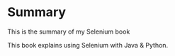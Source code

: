 # Summary

This is the summary of my Selenium book

This book explains using Selenium with Java & Python. 
